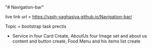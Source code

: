 "# Navigation-bar" 

live  link  url =  https://yash-vaghasiya.github.io/Navigation-bar/

Topic = bootstrap task prectis

-  Service in four Card Create, AboutUs four Image set and about us content and button create, Food Menu and his items list create
